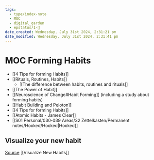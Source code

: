 ```yaml
---
tags:
  - type/index-note
  - MOC
  - digital_garden
  - epstatus/1-🌱
date_created: Wednesday, July 31st 2024, 2:31:21 pm
date_modified: Wednesday, July 31st 2024, 2:31:41 pm
---
```

# MOC Forming Habits

+ [[4 Tips for forming Habits]]
+ [[Rituals, Routines, Habits]]
	+ [[The difference between habits, routines and rituals]]
+ [[The Power of Habit]]
+ [[Neuroscience of Change#Habit Forming]] (including a study about forming habits)
+ [[Habit Building and Peloton]]
+ [[4 Tips for forming Habits]]
+ [[Atomic Habits - James Clear]]
+ [[S01 Personal/030-039 Areas/32 Zettelkasten/Permanent notes/Hooked/Hooked|Hooked]]

## Visualize your new habit
[Source](https://www.linkedin.com/posts/georgekaraan_how-to-stick-to-new-habits-activity-7224388935693590528-zi8q?utm_source=share&utm_medium=member_desktop)
[[Visualize New Habits]]